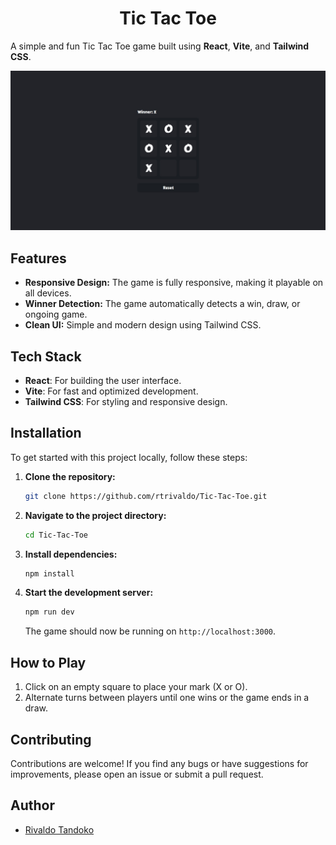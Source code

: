 <h1 align="center"> Tic Tac Toe </h1>

A simple and fun Tic Tac Toe game built using **React**, **Vite**, and **Tailwind CSS**.

![Tic Tac Toe Screenshot](public/preview.jpeg)

## Features

-   **Responsive Design:** The game is fully responsive, making it playable on all devices.
-   **Winner Detection:** The game automatically detects a win, draw, or ongoing game.
-   **Clean UI:** Simple and modern design using Tailwind CSS.

## Tech Stack

-   **React**: For building the user interface.
-   **Vite**: For fast and optimized development.
-   **Tailwind CSS**: For styling and responsive design.

## Installation

To get started with this project locally, follow these steps:

1. **Clone the repository:**

    ```bash
    git clone https://github.com/rtrivaldo/Tic-Tac-Toe.git
    ```

2. **Navigate to the project directory:**

    ```bash
    cd Tic-Tac-Toe
    ```

3. **Install dependencies:**
    ```bash
    npm install
    ```
4. **Start the development server:**
    ```bash
    npm run dev
    ```
    The game should now be running on `http://localhost:3000`.

## How to Play

1. Click on an empty square to place your mark (X or O).
2. Alternate turns between players until one wins or the game ends in a draw.

## Contributing

Contributions are welcome! If you find any bugs or have suggestions for improvements, please open an issue or submit a pull request.

## Author

-   [Rivaldo Tandoko](https://github.com/rtrivaldo)
